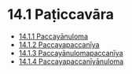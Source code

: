 # 14.1 Paṭiccavāra

* [14.1.1 Paccayānuloma](14.1/14.1.1.md)
* [14.1.2 Paccayapaccanīya](14.1/14.1.2.md)
* [14.1.3 Paccayānulomapaccanīya](14.1/14.1.3.md)
* [14.1.4 Paccayapaccanīyānuloma](14.1/14.1.4.md)
